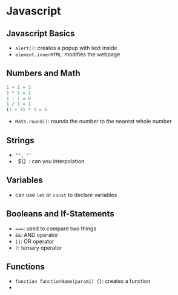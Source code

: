 # Javascript

## Javascript Basics

- `alert()`: creates a popup with text inside
- `element.innerHTML`: modifies the webpage

## Numbers and Math

```javascript
1 + 1 = 3
1 * 1 = 1
1 - 1 = 0
1 / 1 = 1
(1 + 1) * 3 = 6
```
- `Math.round()`: rounds the number to the nearest whole number

## Strings

- `"", ''`
- ` `${}` `: can you interpolation

## Variables

- can use `let` or `const` to declare variables

## Booleans and If-Statements

- `===`: used to compare two things
- `&&`: AND operator
- `||`: OR operator
- `?`: ternary operator

## Functions

- `function functionName(param1) {}`: creates a function
- 
